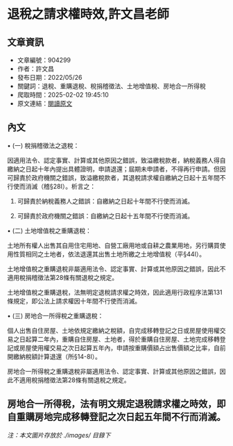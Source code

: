 # 退稅之請求權時效,許文昌老師

## 文章資訊
- 文章編號：904299
- 作者：許文昌
- 發布日期：2022/05/26
- 關鍵詞：退稅、重購退稅、稅捐稽徵法、土地增值稅、房地合一所得稅
- 爬取時間：2025-02-02 19:45:10
- 原文連結：[閱讀原文](https://real-estate.get.com.tw/Columns/detail.aspx?no=904299)

## 內文
• (一) 稅捐稽徵法之退稅：

因適用法令、認定事實、計算或其他原因之錯誤，致溢繳稅款者，納稅義務人得自繳納之日起十年內提出具體證明，申請退還；屆期未申請者，不得再行申請。但因可歸責於政府機關之錯誤，致溢繳稅款者，其退稅請求權自繳納之日起十五年間不行使而消滅（稽§28Ⅰ）。析言之：

1. 可歸責於納稅義務人之錯誤：自繳納之日起十年間不行使而消滅。

2. 可歸責於政府機關之錯誤：自繳納之日起十五年間不行使而消滅。

• (二) 土地增值稅之重購退稅：

土地所有權人出售其自用住宅用地、自營工廠用地或自耕之農業用地，另行購買使用性質相同之土地者，依法退還其出售土地所繳之土地增值稅（平§44Ⅰ）。

土地增值稅之重購退稅非屬適用法令、認定事實、計算或其他原因之錯誤，因此不適用稅捐稽徵法第28條有關退稅之規定。

土地增值稅之重購退稅，法無明定退稅請求權之時效，因此適用行政程序法第131條規定，即公法上請求權因十年間不行使而消滅。

• (三) 房地合一所得稅之重購退稅：

個人出售自住房屋、土地依規定繳納之稅額，自完成移轉登記之日或房屋使用權交易之日起算二年內，重購自住房屋、土地者，得於重購自住房屋、土地完成移轉登記或房屋使用權交易之次日起算五年內，申請按重購價額占出售價額之比率，自前開繳納稅額計算退還（所§14-8Ⅰ）。

房地合一所得稅之重購退稅非屬適用法令、認定事實、計算或其他原因之錯誤，因此不適用稅捐稽徵法第28條有關退稅之規定。

房地合一所得稅，法有明文規定退稅請求權之時效，即自重購房地完成移轉登記之次日起五年間不行而消滅。
---
*注：本文圖片存放於 ./images/ 目錄下*
